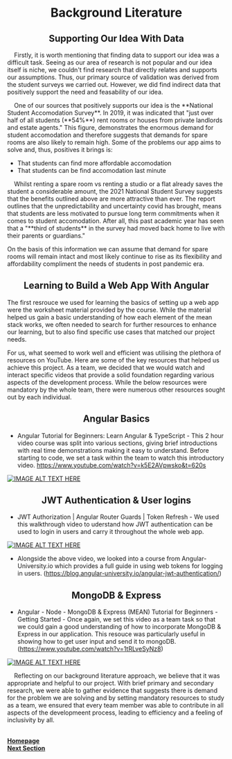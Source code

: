 <h1 align="center">Background Literature</h1>
 
<h2 align="center">Supporting Our Idea With Data</h2>
  
<p>&nbsp;&nbsp;&nbsp;&nbsp;Firstly, it is worth mentioning that finding data to support our idea was a difficult task. Seeing as our area of research is not popular and our idea itself is niche, we couldn't find research that directly relates and supports our assumptions. Thus, our primary source of validation was derived from the student surveys we carried out. However, we did find indirect data that positively support the need and feasability of our idea.</p>

<p>&nbsp;&nbsp;&nbsp;&nbsp;One of our sources that positively supports our idea is the **National Student Accomodation Survey**. In 2019, it was indicated that "just over half of all students (**54%**) rent rooms or houses from private landlords and estate agents." This figure, demonstrates the enormous demand for student accomodation and therefore suggests that demands for spare rooms are also likely to remain high. Some of the problems our app aims to solve and, thus, positives it brings is:</p>

- That students can find more affordable accomodation
- That students can be find accomodation last minute

<p>&nbsp;&nbsp;&nbsp;&nbsp;Whilst renting a spare room vs renting a studio or a flat already saves the student a considerable amount, the 2021 National Student Survey suggests that the benefits outlined above are more attractive than ever. The report outlines that the unpredictability and uncertainty covid has brought, means that students are less motivated to pursue long term commitments when it comes to student accomodation. After all, this past academic year has seen that a "**third of students** in the survey had moved back home to live with their parents or guardians."</p>

<p>On the basis of this information we can assume that demand for spare rooms will remain intact and most likely continue to rise as its flexibility and affordability compliment the needs of students in post pandemic era.</p>

<h2 align="center">Learning to Build a Web App With Angular</h2>

The first resrouce we used for learning the basics of setting up a web app were the worksheet material provided by the course. While the material helped us gain a basic understanding of how each element of the mean stack works, we often needed to search for further resources to enhance our learning, but to also find specific use cases that matched our project needs.

For us, what seemed to work well and efficient was utilising the plethora of resources on YouTube. Here are some of the key resources that helped us achieve this project. As a team, we decided that we would watch and interact specific videos that provide a solid foundation regarding various aspects of the development process. While the below resources were mandatory by the whole team, there were numerous other resources sought out by each individual.

<h2 align="center">Angular Basics</h2>

- Angular Tutorial for Beginners: Learn Angular & TypeScript - This 2 hour video course was split into various sections, giving brief introductions with real time demonstrations making it easy to understand. Before starting to code, we set a task within the team to watch this introductory video. https://www.youtube.com/watch?v=k5E2AVpwsko&t=620s

[![IMAGE ALT TEXT HERE](https://img.youtube.com/vi/k5E2AVpwsko/0.jpg)](https://www.youtube.com/watch?v=k5E2AVpwsko&t)



<h2 align="center">JWT Authentication & User logins</h2>

- JWT Authorization | Angular Router Guards | Token Refresh - We used this walkthrough video to uderstand how JWT authentication can be used to login in users and carry it throughout the whole web app.

[![IMAGE ALT TEXT HERE](https://img.youtube.com/vi/F1GUjHPpCLA/0.jpg)](https://www.youtube.com/watch?v=F1GUjHPpCLA)

- Alongside the above video, we looked into a course from Angular-University.io which provides a full guide in using web tokens for logging in users. (https://blog.angular-university.io/angular-jwt-authentication/)

<h2 align="center">MongoDB & Express</h2>

- Angular - Node - MongoDB & Express (MEAN) Tutorial for Beginners - Getting Started - Once again, we set this video as a team task so that we could gain a good understanding of how to incorporate MongoDB & Express in our application. This resouce was particularly useful in showing how to get user input and send it to mongoDB. (https://www.youtube.com/watch?v=1tRLveSyNz8)

[![IMAGE ALT TEXT HERE](https://img.youtube.com/vi/1tRLveSyNz8/0.jpg)](https://www.youtube.com/watch?v=1tRLveSyNz8)

<p>&nbsp;&nbsp;&nbsp;&nbsp;Reflecting on our background literature approach, we believe that it was appropriate and helpful to our project. With brief primary and secondary research, we were able to gather evidence that suggests there is demand for the problem we are solving and by setting mandatory resources to study as a team, we ensured that every team member was able to contribute in all aspects of the developmeent process, leading to efficiency and a feeling of inclusivity by all.</p>

<br>
<a href="https://github.com/JaiRanchod/Desk-10-Software-Engineering-Group-Project">
<b>Homepage</b></a>
<br>
<a href="https://github.com/JaiRanchod/Desk-10-Software-Engineering-Group-Project/blob/develop/Documentation%20Notes/Stack%20architecture%20and%20system%20design.md">
<b>Next Section</b></a>


